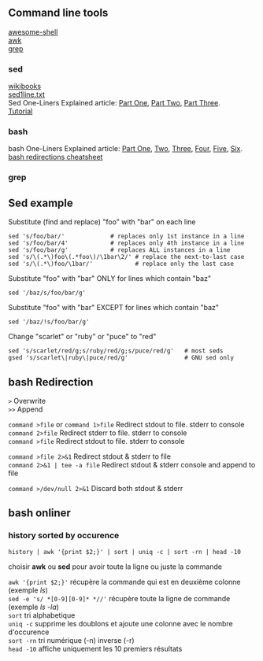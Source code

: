 ## Command line tools

[awesome-shell](https://github.com/alebcay/awesome-shell)  
[awk](https://en.wikibooks.org/wiki/AWK)  
[grep](https://en.wikibooks.org/wiki/Grep)  

### sed
[wikibooks](https://en.wikibooks.org/wiki/Sed)  
[sed1line.txt](http://www.pement.org/sed/sed1line.txt)  
Sed One-Liners Explained article: 
[Part One](https://catonmat.net/sed-one-liners-explained-part-one), 
[Part Two](https://catonmat.net/sed-one-liners-explained-part-two), 
[Part Three](https://catonmat.net/sed-one-liners-explained-part-three).  
[Tutorial](https://www.grymoire.com/Unix/Sed.html)  


### bash
bash One-Liners Explained article: 
[Part One](https://catonmat.net/bash-one-liners-explained-part-one), 
[Two](https://catonmat.net/bash-one-liners-explained-part-two), 
[Three](https://catonmat.net/bash-one-liners-explained-part-three), 
[Four](https://catonmat.net/bash-one-liners-explained-part-four), 
[Five](https://catonmat.net/bash-one-liners-explained-part-five), 
[Six](https://catonmat.net/bash-one-liners-explained-part-six).  
[bash redirections cheatsheet](https://catonmat.net/ftp/bash-redirections-cheat-sheet.pdf)

### grep

## Sed example
Substitute (find and replace) "foo" with "bar" on each line

    sed 's/foo/bar/'             # replaces only 1st instance in a line
    sed 's/foo/bar/4'            # replaces only 4th instance in a line
    sed 's/foo/bar/g'            # replaces ALL instances in a line
    sed 's/\(.*\)foo\(.*foo\)/\1bar\2/' # replace the next-to-last case
    sed 's/\(.*\)foo/\1bar/'            # replace only the last case

Substitute "foo" with "bar" ONLY for lines which contain "baz"

    sed '/baz/s/foo/bar/g'

Substitute "foo" with "bar" EXCEPT for lines which contain "baz"

    sed '/baz/!s/foo/bar/g'

Change "scarlet" or "ruby" or "puce" to "red"

    sed 's/scarlet/red/g;s/ruby/red/g;s/puce/red/g'   # most seds
    gsed 's/scarlet\|ruby\|puce/red/g'                # GNU sed only



## bash Redirection

`>` Overwrite  
`>>` Append  

`command >file` or `command 1>file` Redirect stdout to file. stderr to console  
`command 2>file` Redirect stderr to file. stderr to console  
`command >file` Redirect stdout to file. stderr to console  

`command >file 2>&1` Redirect stdout & stderr to file  
`command 2>&1 | tee -a file` Redirect stdout & stderr console and append to file 

`command >/dev/null 2>&1` Discard both stdout & stderr  


## bash onliner

### history sorted by occurence

    history | awk '{print $2;}' | sort | uniq -c | sort -rn | head -10

choisir **awk** ou **sed** pour avoir toute la ligne ou juste la commande

`awk '{print $2;}'` récupère la commande qui est en deuxième colonne (exemple *ls*)  
`sed -e 's/ *[0-9][0-9]* *//'` récupère toute la ligne de commande (exemple *ls -la*)  
`sort` tri alphabetique  
`uniq -c` supprime les doublons et ajoute une colonne avec le nombre d'occurence  
`sort -rn` tri numérique (-n) inverse (-r)  
`head -10` affiche uniquement les 10 premiers résultats

